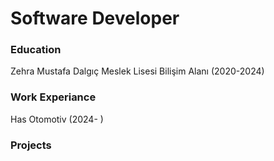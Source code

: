 # Software Developer

### Education
Zehra Mustafa Dalgıç Meslek Lisesi Bilişim Alanı (2020-2024)

### Work Experiance
Has Otomotiv (2024- )

### Projects
